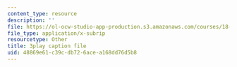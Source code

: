 ```yaml
---
content_type: resource
description: ''
file: https://ol-ocw-studio-app-production.s3.amazonaws.com/courses/18-03sc-differential-equations-fall-2011/48869e61c39cdb726acea168dd76d5b8_sZ2qulI6GEk.srt
file_type: application/x-subrip
resourcetype: Other
title: 3play caption file
uid: 48869e61-c39c-db72-6ace-a168dd76d5b8
---
```

